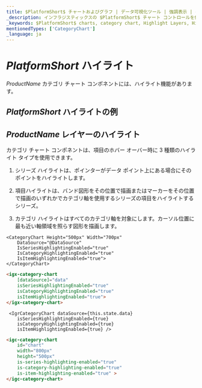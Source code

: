 ```yaml
---
title: $PlatformShort$ チャートおよびグラフ | データ可視化ツール | 強調表示 | インフラジスティックス
_description: インフラジスティックスの $PlatformShort$ チャート コントロールを使用すると、グラフの領域を強調表示できます。$Product Name$ 強調表示機能について説明します。
_keywords: $PlatformShort$ charts, category chart, Highlight Layers, Highlighting, $ProductName$, Infragistics, $PlatformShort$ チャート, カテゴリ チャート, 強調表示レイヤー, 強調表示, インフラジスティックス
mentionedTypes: ['CategoryChart']
_language: ja
---
```

# $PlatformShort$ ハイライト

$ProductName$ カテゴリ チャート コンポネントには、ハイライト機能があります。

## $PlatformShort$ ハイライトの例

<code-view style="height: 500px" 
           data-demos-base-url="{environment:dvDemosBaseUrl}" 
           iframe-src="{environment:dvDemosBaseUrl}/charts/category-chart-highlighting" alt="$PlatformShort$ ハイライトの例">
</code-view>

<div class="divider--half"></div>


## $ProductName$ レイヤーのハイライト

カテゴリ チャート コンポネントは、項目のホバー オーバー時に 3 種類のハイライト タイプを使用できます。

1. シリーズ ハイライトは、ポインターがデータ ポイント上にある場合にそのポイントをハイライトします。

1. 項目ハイライトは、バンド図形をその位置で描画またはマーカーをその位置で描画のいずれかでカテゴリ軸を使用するシリーズの項目をハイライトするシリーズ。

1. カテゴリ ハイライトはすべてのカテゴリ軸を対象にします。カーソル位置に最も近い軸領域を照らす図形を描画します。

```razor
<CategoryChart Height="500px" Width="700px"
    DataSource="@DataSource"
    IsSeriesHighlightingEnabled="true"
    IsCategoryHighlightingEnabled="true"
    IsItemHighlightingEnabled="true">
</CategoryChart>
```

```html
<igx-category-chart
    [dataSource]="data"
    isSeriesHighlightingEnabled="true"
    isCategoryHighlightingEnabled="true"
    isItemHighlightingEnabled="true">
</igx-category-chart>
```

```tsx
 <IgrCategoryChart dataSource={this.state.data}
    isSeriesHighlightingEnabled={true}
    isCategoryHighlightingEnabled={true}
    isItemHighlightingEnabled={true} />
```

```html
<igc-category-chart
    id="chart"
    width="800px"
    height="500px"
    is-series-highlighting-enabled="true"
    is-category-highlighting-enabled="true"
    is-item-highlighting-enabled="true" >
</igc-category-chart>
```
